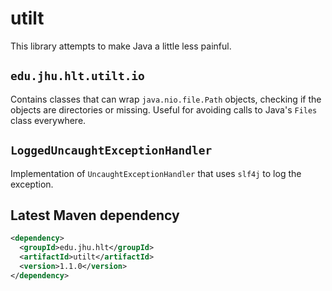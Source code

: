 # utilt
This library attempts to make Java a little less painful.

## `edu.jhu.hlt.utilt.io`
Contains classes that can wrap `java.nio.file.Path` objects, checking
if the objects are directories or missing. Useful for avoiding calls to
Java's `Files` class everywhere.

## `LoggedUncaughtExceptionHandler`
Implementation of `UncaughtExceptionHandler` that uses `slf4j` to log
the exception.

Latest Maven dependency
---
```xml
<dependency>
  <groupId>edu.jhu.hlt</groupId>
  <artifactId>utilt</artifactId>
  <version>1.1.0</version>
</dependency>
```
